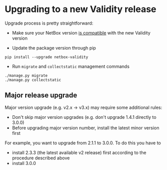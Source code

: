 # Upgrading to a new Validity release

Upgrade process is pretty straightforward:

* Make sure your NetBox version [is compatible](./netbox_compatibility.md) with the new Validity version

* Update the package version through pip

```
pip install --upgrade netbox-validity
```

* Run `migrate` and `collectstatic` management commands

```
./manage.py migrate
./manage.py collectstatic
```


## Major release upgrade

Major version upgrade (e.g. v2.x -> v3.x) may require some additional rules:

* Don't skip major version upgrades (e.g. don't upgrade 1.4.1 directly to 3.0.0)
* Before upgrading major version number, install the latest minor version first

For example, you want to upgrade from 2.1.1 to 3.0.0. To do this you have to

* install 2.3.3 (the latest available v2 release) first according to the procedure described above
* install 3.0.0
